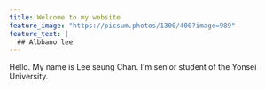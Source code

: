 ```yaml
---
title: Welcome to my website
feature_image: "https://picsum.photos/1300/400?image=989"
feature_text: |
  ## Albbano lee
---
```


Hello. My name is Lee seung Chan. I'm senior student of the Yonsei University.
